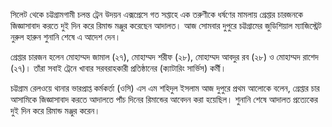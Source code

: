সিলেট থেকে চট্টগ্রামগামী চলন্ত ট্রেন উদয়ন এক্সপ্রেসে গত সপ্তাহে এক তরুণীকে ধর্ষণের মামলায় গ্রেপ্তার চারজনকে জিজ্ঞাসাবাদ করতে দুই দিন করে রিমান্ড মঞ্জুর করেছেন আদালত। আজ সোমবার দুপুরে চট্টগ্রামের জুডিশিয়াল ম্যাজিস্ট্রেট নুরুল হারুন শুনানি শেষে এ আদেশ দেন।

গ্রেপ্তার চারজন হলেন মোহাম্মদ জামাল (২৭), মোহাম্মদ শরীফ (২৮), মোহাম্মদ আবদুর রব (২৮) ও মোহাম্মদ রাশেদ (২৭)। তাঁরা সবাই ট্রেনে খাবার সরবরাহকারী প্রতিষ্ঠানের (ক্যাটারিং সার্ভিস) কর্মী।

চট্টগ্রাম রেলওয়ে থানার ভারপ্রাপ্ত কর্মকর্তা (ওসি) এস এম শহিদুল ইসলাম আজ দুপুরে প্রথম আলোকে বলেন, গ্রেপ্তার চার আসামিকে জিজ্ঞাসাবাদ করতে আদালতে পাঁচ দিনের রিমান্ডের আবেদন করা হয়েছিল। শুনানি শেষে আদালত প্রত্যেকের দুই দিন করে রিমান্ড মঞ্জুর করেন।  
